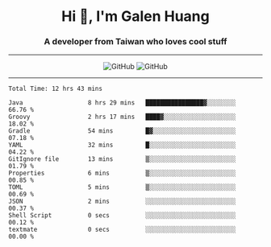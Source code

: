 <h1 align="center">Hi 👋, I'm Galen Huang</h1>
<h3 align="center">A developer from Taiwan who loves cool stuff</h3>

-------
<p align="center">
	<img src="https://github-readme-stats.vercel.app/api?username=GsTio86&count_private=true&show_icons=true&theme=tokyonight" alt="GitHub">
	<img src="https://github-readme-stats.vercel.app/api/top-langs/?username=GsTio86&langs_count=8&count_private=true&show_icons=true&theme=tokyonight" alt="GitHub">
</p>

-------
<!--START_SECTION:waka-->

```text
Total Time: 12 hrs 43 mins

Java                  8 hrs 29 mins   ████████████████▓░░░░░░░░   66.76 %
Groovy                2 hrs 17 mins   ████▓░░░░░░░░░░░░░░░░░░░░   18.02 %
Gradle                54 mins         █▓░░░░░░░░░░░░░░░░░░░░░░░   07.18 %
YAML                  32 mins         █░░░░░░░░░░░░░░░░░░░░░░░░   04.22 %
GitIgnore file        13 mins         ▒░░░░░░░░░░░░░░░░░░░░░░░░   01.79 %
Properties            6 mins          ▒░░░░░░░░░░░░░░░░░░░░░░░░   00.85 %
TOML                  5 mins          ▒░░░░░░░░░░░░░░░░░░░░░░░░   00.69 %
JSON                  2 mins          ░░░░░░░░░░░░░░░░░░░░░░░░░   00.37 %
Shell Script          0 secs          ░░░░░░░░░░░░░░░░░░░░░░░░░   00.12 %
textmate              0 secs          ░░░░░░░░░░░░░░░░░░░░░░░░░   00.00 %
```

<!--END_SECTION:waka-->
